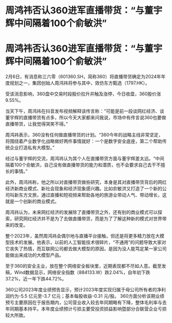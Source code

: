 # 周鸿祎否认360进军直播带货：“与董宇辉中间隔着100个俞敏洪”

# 周鸿祎否认360进军直播带货：“与董宇辉中间隔着100个俞敏洪”

2月6日，有消息称三六零（601360.SH，简称360）将直播带货确定为2024年年度规划之一，集团创始人周鸿祎将参与其中，效仿东方甄选（1797.HK）。

受该消息影响，360盘中交易时段股价拉升并触及涨停，今日收盘，360股价涨9.55%。

当天下午，周鸿祎在抖音发布视频解释该传言称：“可能是前一段谈网红经济、谈董宇辉的直播带货有点多，所以今天大家都来问我说，市场中有传言说360也要做直播带货，让我觉得哭笑不得。”

周鸿祎表示，360没有任何做直播带货的计划。“360今年的战略主线非常坚定，将围绕着产业数字化战略做好两件事情就好：一个是数字安全底座，第二个帮助传统企业打造私有大模型。”

经过与董宇辉的交流，周鸿祎认为其个人在直播带货方面与董宇辉差太远。“中间隔着100个俞敏洪，自己没有做直播带货的能力和潜质，也不会要求自己去干不擅长的事情。”

此外，周鸿祎称，他之所以对直播带货做些研究，本身是其对直播带货背后的网红经济新商业模式、新社会现象和经济现象感兴趣。比如俞敏洪又打造了一个新的公司叫新东方文旅，通过直播和短视频来帮助各地的旅游业带动人气、带动增长，这就是一个创新的商业模式。

周鸿祎认为，未来网红经济的发展除了直播带货之外，还有别的商业模式可以探索，研究网红经济并不是为了去做直播带货，而是为了了解这种新的模式对世界带来的改变。

整个2023年，虽然周鸿祎会偶尔地与直播平台接触，但还是将更多精力放在大模型技术的发展。他表示，以前的人工智能技术很碎片，“不通用”的问题导致大家对它丧失了热情，而互联网公司都去做大模型的原因，是因为没人能笃定某一家公司能做出来成功的大模型产品。

至于360的安全主业，放在整个网络安全板块里，近期表现都不尽如人意。截至发稿，Wind数据显示，网络安全指数（884133.W）跌2.04%，自年初下跌37.2%，近一年下跌44.72%。

360公司2023年度业绩预告显示，预计2023年度实现归属于母公司所有者的净利润约为-5.5 亿元至-3.7 亿元；基本每股收益-0.31 元/股。
360方面分析该期业绩预亏主要原因在于报告期内，公司营业收入较去年同期略有下降，整体毛利率与去年同期基本持平。本年度业绩预计亏损主要受投资损益影响暨部分合联营企业亏损较大所致。

